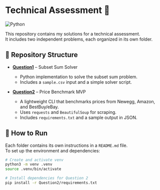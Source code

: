 # Technical Assessment 📝

![Python](https://img.shields.io/badge/python-3.9%2B-blue)

This repository contains my solutions for a technical assessment.  
It includes two independent problems, each organized in its own folder.

## 📂 Repository Structure

- **[Question1](Question1/)** – Subset Sum Solver
  - Python implementation to solve the subset sum problem.
  - Includes a `sample.csv` input and a simple solver script.

- **[Question2](Question2/)** – Price Benchmark MVP
  - A lightweight CLI that benchmarks prices from Newegg, Amazon, and BestBuy/eBay.
  - Uses `requests` and `BeautifulSoup` for scraping.
  - Includes `requirements.txt` and a sample output in JSON.

## 🚀 How to Run

Each folder contains its own instructions in a `README.md` file.  
To set up the environment and dependencies:

```bash
# Create and activate venv
python3 -m venv .venv
source .venv/bin/activate

# Install dependencies for Question 2
pip install -r Question2/requirements.txt
```

